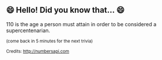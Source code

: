 ## 😄 Hello! Did you know that... 😄
110 is the age a person must attain in order to be considered a supercentenarian.

<sup>(come back in 5 minutes for the next trivia)</sup>


<sup>Credits: http://numbersapi.com</sup>
